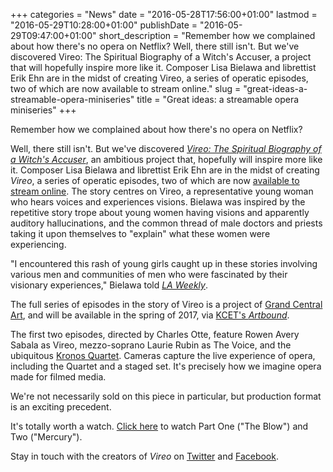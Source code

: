 +++
categories = "News"
date = "2016-05-28T17:56:00+01:00"
lastmod = "2016-05-29T10:28:00+01:00"
publishDate = "2016-05-29T09:47:00+01:00"
short_description = "Remember how we complained about how there&#039;s no opera on Netflix? Well, there still isn&#039;t. But we&#039;ve discovered Vireo: The Spiritual Biography of a Witch&#039;s Accuser, a project that will hopefully inspire more like it. Composer Lisa Bielawa and librettist Erik Ehn are in the midst of creating Vireo, a series of operatic episodes, two of which are now available to stream online."
slug = "great-ideas-a-streamable-opera-miniseries"
title = "Great ideas: a streamable opera miniseries"
+++

Remember how we complained about how there's no opera on Netflix?

Well, there still isn't. But we've discovered [*Vireo: The Spiritual Biography of a Witch's Accuser*](http://www.operavireo.org/), an ambitious project that, hopefully will inspire more like it. Composer Lisa Bielawa and librettist Erik Ehn are in the midst of creating *Vireo*, a series of operatic episodes, two of which are now [available to stream online](http://www.operavireo.org/#!watch-episodes/c10sy). The story centres on Vireo, a representative young woman who hears voices and experiences visions. Bielawa was inspired by the repetitive story trope about young women having visions and apparently auditory hallucinations, and the common thread of male doctors and priests taking it upon themselves to "explain" what these women were experiencing. 

"I encountered this rash of young girls caught up in these stories involving various men and communities of men who were fascinated by their visionary experiences," Bielawa told [*LA Weekly*](http://www.laweekly.com/arts/the-world-s-first-streamable-binge-watchable-opera-is-being-made-in-la-6940935).

The full series of episodes in the story of Vireo is a project of [Grand Central Art](https://twitter.com/GrandCentralArt), and will be available in the spring of 2017, via [KCET's *Artbound*](https://www.kcet.org/shows/artbound).

The first two episodes, directed by Charles Otte, feature Rowen Avery Sabala as Vireo, mezzo-soprano Laurie Rubin as The Voice, and the ubiquitous [Kronos Quartet](/constantly-new-the-kronos-quartet/). Cameras capture the live experience of opera, including the Quartet and a staged set. It's precisely how we imagine opera made for filmed media.

We're not necessarily sold on this piece in particular, but production format is an exciting precedent.

It's totally worth a watch. [Click here](http://www.operavireo.org/#!watch-episodes/c10sy) to watch Part One ("The Blow") and Two ("Mercury").

Stay in touch with the creators of *Vireo* on [Twitter](https://twitter.com/operavireo) and [Facebook](https://www.facebook.com/operavireo).
